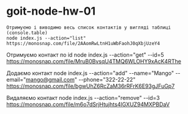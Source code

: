 # goit-node-hw-01

    Отримуємо і виводимо весь список контактів у вигляді таблиці (console.table)
    node index.js --action="list"
    https://monosnap.com/file/2AAomRwLtnH1uWbFaohJ0qXbjUzeY4

Отримуємо контакт по id
  node index.js --action="get" --id=5
    https://monosnap.com/file/MruB0BvsqU4TMQ6WLOHY9xAcK4RThe

Додаємо контакт
  node index.js --action="add" --name="Mango" --email="mango@gmail.com" --phone="322-22-22"
    https://monosnap.com/file/bgwUhZ6RcZaM36rRFrK6E93gJFuGp7

Видаляємо контакт
  node index.js --action="remove" --id=3
    https://monosnap.com/file/m6o7dSrjHtujhts4lGXUZ94MXPBDaV
